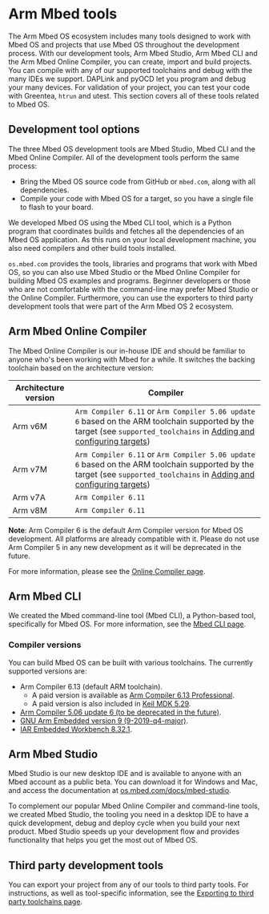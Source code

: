 # Arm Mbed tools

The Arm Mbed OS ecosystem includes many tools designed to work with Mbed OS and projects that use Mbed OS throughout the development process. With our development tools, Arm Mbed Studio, Arm Mbed CLI and the Arm Mbed Online Compiler, you can create, import and build projects. You can compile with any of our supported toolchains and debug with the many IDEs we support. DAPLink and pyOCD let you program and debug your many devices. For validation of your project, you can test your code with Greentea, `htrun` and utest. This section covers all of these tools related to Mbed OS.

## Development tool options

The three Mbed OS development tools are Mbed Studio, Mbed CLI and the Mbed Online Compiler. All of the development tools perform the same process:

- Bring the Mbed OS source code from GitHub or `mbed.com`, along with all dependencies.
- Compile your code with Mbed OS for a target, so you have a single file to flash to your board.

We developed Mbed OS using the Mbed CLI tool, which is a Python program that coordinates builds and fetches all the dependencies of an Mbed OS application. As this runs on your local development machine, you also need compilers and other build tools installed.

`os.mbed.com` provides the tools, libraries and programs that work with Mbed OS, so you can also use Mbed Studio or the Mbed Online Compiler for building Mbed OS examples and programs. Beginner developers or those who are not comfortable with the command-line may prefer Mbed Studio or the Online Compiler. Furthermore, you can use the exporters to third party development tools that were part of the Arm Mbed OS 2 ecosystem.

## Arm Mbed Online Compiler

The Mbed Online Compiler is our in-house IDE and should be familiar to anyone who's been working with Mbed for a while. It switches the backing toolchain based on the architecture version:

| Architecture version | Compiler |
|----                  |----           |
| Arm v6M       | `Arm Compiler 6.11` or `Arm Compiler 5.06 update 6` based on the ARM toolchain supported by the target (see `supported_toolchains` in [Adding and configuring targets](../reference/adding-and-configuring-targets.html)) |
| Arm v7M       | `Arm Compiler 6.11` or `Arm Compiler 5.06 update 6` based on the ARM toolchain supported by the target (see `supported_toolchains` in [Adding and configuring targets](../reference/adding-and-configuring-targets.html)) |
| Arm v7A       | `Arm Compiler 6.11` |
| Arm v8M       | `Arm Compiler 6.11` |

<span class="notes">**Note**: Arm Compiler 6 is the default Arm Compiler version for Mbed OS development. All platforms are already compatible with it. Please do not use Arm Compiler 5 in any new development as it will be deprecated in the future.</span>

For more information, please see the [Online Compiler page](developing-mbed-online-compiler.html).

## Arm Mbed CLI

We created the Mbed command-line tool (Mbed CLI), a Python-based tool, specifically for Mbed OS. For more information, see the [Mbed CLI page](../tools/developing-mbed-cli.html).

### Compiler versions

You can build Mbed OS can be built with various toolchains. The currently supported versions are:

- Arm Compiler 6.13 (default ARM toolchain).
  - A paid version is available as [Arm Compiler 6.13 Professional](https://developer.arm.com/products/software-development-tools/compilers/arm-compiler/downloads/version-6).
  - A paid version is also included in [Keil MDK 5.29](http://www2.keil.com/mdk5/529).
- [Arm Compiler 5.06 update 6 (to be deprecated in the future)](https://developer.arm.com/products/software-development-tools/compilers/arm-compiler-5/downloads).
- [GNU Arm Embedded version 9 (9-2019-q4-major)](https://developer.arm.com/open-source/gnu-toolchain/gnu-rm/downloads).
- [IAR Embedded Workbench 8.32.1](https://iar.com/mbed).

## Arm Mbed Studio

Mbed Studio is our new desktop IDE and is available to anyone with an Mbed account as a public beta. You can download it for Windows and Mac, and access the documentation at [os.mbed.com/docs/mbed-studio](https://os.mbed.com/docs/mbed-studio/).

To complement our popular Mbed Online Compiler and command-line tools, we created Mbed Studio, the tooling you need in a desktop IDE to have a quick development, debug and deploy cycle when you build your next product. Mbed Studio speeds up your development flow and provides functionality that helps you get the most out of Mbed OS.

## Third party development tools

You can export your project from any of our tools to third party tools. For instructions, as well as tool-specific information, see the [Exporting to third party toolchains page](exporting.html).
